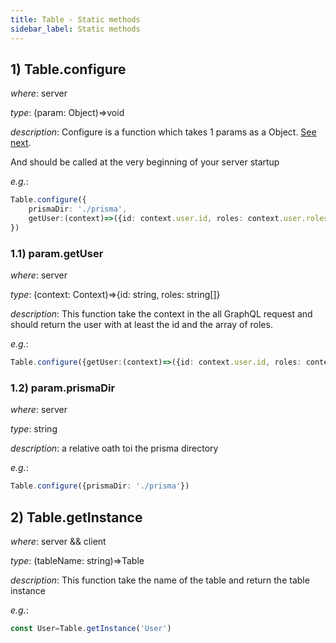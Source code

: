 ```yaml
---
title: Table - Static methods
sidebar_label: Static methods
---
```



## 1) Table.configure
*where*: server

*type*:  (param: Object)=>void

*description*: Configure is a function which takes 1 params as a Object. [See next](#configureParam).

And should be called at the very beginning of your server startup

*e.g.*:
```typescript jsx
Table.configure({
    prismaDir: './prisma',
    getUser:(context)=>({id: context.user.id, roles: context.user.roles }),
})
```

### 1.1) param.getUser<a name="configureParam"></a>
*where*: server

*type*: (context: Context)=>{id: string, roles: string[]}

*description*: This function take the context in the all GraphQL request and should return the user with at least the id and the array of roles.

*e.g.*:
```typescript jsx
Table.configure({getUser:(context)=>({id: context.user.id, roles: context.user.roles })
```

### 1.2) param.prismaDir
*where*: server

*type*: string

*description*: a relative oath toi the prisma directory 

*e.g.*:
```typescript jsx
Table.configure({prismaDir: './prisma'})
```

## 2) Table.getInstance
*where*: server && client

*type*: (tableName: string)=>Table

*description*: This function take the name of the table and return the table instance

*e.g.*:
```js
const User=Table.getInstance('User')
```
 